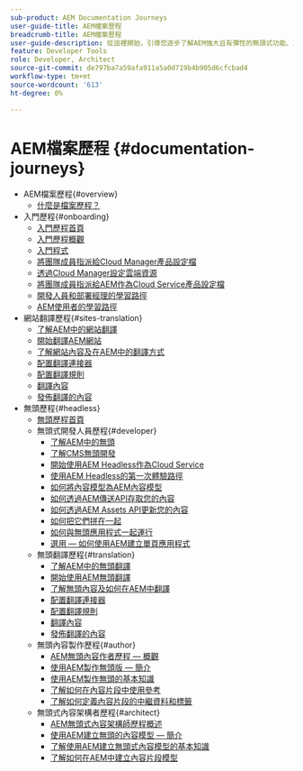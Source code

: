 ```yaml
---
sub-product: AEM Documentation Journeys
user-guide-title: AEM檔案歷程
breadcrumb-title: AEM檔案歷程
user-guide-description: 從這裡開始，引導您逐步了解AEM強大且有彈性的無頭式功能、其功能，以及如何在專案中運用這些功能。
feature: Developer Tools
role: Developer, Architect
source-git-commit: de797ba7a59afa911a5a0d719b4b905d6cfcbad4
workflow-type: tm+mt
source-wordcount: '613'
ht-degree: 0%

---
```



# AEM檔案歷程 {#documentation-journeys}

<!--
Please note that all links to other guides need to be absolute references with leading protocol and domain since SCCM does not allow pages to be referenced with relative links in multiple ToCs.
-->

+ AEM檔案歷程{#overview}
   + [什麼是檔案歷程？](home.md)
+ 入門歷程{#onboarding}
   + [入門歷程首頁](https://experienceleague.adobe.com/docs/experience-manager-cloud-service/journey-onboarding/home.html)
   + [入門歷程概觀](https://experienceleague.adobe.com/docs/experience-manager-cloud-service/journey-onboarding/onboarding/onboarding-journey-overview.html)
   + [入門程式](https://experienceleague.adobe.com/docs/experience-manager-cloud-service/journey-onboarding/onboarding/get-started-onboarding-journey.html)
   + [將團隊成員指派給Cloud Manager產品設定檔](https://experienceleague.adobe.com/docs/experience-manager-cloud-service/journey-onboarding/onboarding/assign-team-members-cloud-manager.html)
   + [透過Cloud Manager設定雲端資源](https://experienceleague.adobe.com/docs/experience-manager-cloud-service/journey-onboarding/onboarding/setup-cloud-resources-via-cloud-manager.html)
   + [將團隊成員指派給AEM作為Cloud Service產品設定檔](https://experienceleague.adobe.com/docs/experience-manager-cloud-service/journey-onboarding/onboarding/assign-team-members-aem-cloud-service.html)
   + [開發人員和部署經理的學習路徑](https://experienceleague.adobe.com/docs/experience-manager-cloud-service/journey-onboarding/onboarding/learning-path-developers-deploymentmanagers.html)
   + [AEM使用者的學習路徑](https://experienceleague.adobe.com/docs/experience-manager-cloud-service/journey-onboarding/onboarding/learning-path-aem-users.html)
+ 網站翻譯歷程{#sites-translation}
   + [了解AEM中的網站翻譯](https://experienceleague.adobe.com/docs/experience-manager-cloud-service/sites-journey/translation/overview.html)
   + [開始翻譯AEM網站](https://experienceleague.adobe.com/docs/experience-manager-cloud-service/sites-journey/translation/getting-started.html)
   + [了解網站內容及在AEM中的翻譯方式](https://experienceleague.adobe.com/docs/experience-manager-cloud-service/sites-journey/translation/learn-about.html)
   + [配置翻譯連接器](https://experienceleague.adobe.com/docs/experience-manager-cloud-service/sites-journey/translation/configure-connector.html)
   + [配置翻譯規則](https://experienceleague.adobe.com/docs/experience-manager-cloud-service/sites-journey/translation/translation-rules.html)
   + [翻譯內容](https://experienceleague.adobe.com/docs/experience-manager-cloud-service/sites-journey/translation/translate-content.html)
   + [發佈翻譯的內容](https://experienceleague.adobe.com/docs/experience-manager-cloud-service/sites-journey/translation/publish-content.html)
+ 無頭歷程{#headless}
   + [無頭歷程首頁](https://experienceleague.adobe.com/docs/experience-manager-cloud-service/headless-journey/home.html)
   + 無頭式開發人員歷程{#developer}
      + [了解AEM中的無頭](https://experienceleague.adobe.com/docs/experience-manager-cloud-service/headless-journey/developer/overview.html)
      + [了解CMS無頭開發](https://experienceleague.adobe.com/docs/experience-manager-cloud-service/headless-journey/developer/learn-about.html)
      + [開始使用AEM Headless作為Cloud Service](https://experienceleague.adobe.com/docs/experience-manager-cloud-service/headless-journey/developer/getting-started.html)
      + [使用AEM Headless的第一次體驗路徑](https://experienceleague.adobe.com/docs/experience-manager-cloud-service/headless-journey/developer/path-to-first-experience.html)
      + [如何將內容模型為AEM內容模型](https://experienceleague.adobe.com/docs/experience-manager-cloud-service/headless-journey/developer/model-your-content.html)
      + [如何透過AEM傳送API存取您的內容](https://experienceleague.adobe.com/docs/experience-manager-cloud-service/headless-journey/developer/access-your-content.html)
      + [如何透過AEM Assets API更新您的內容](https://experienceleague.adobe.com/docs/experience-manager-cloud-service/headless-journey/developer/update-your-content.html)
      + [如何把它們拼在一起](https://experienceleague.adobe.com/docs/experience-manager-cloud-service/headless-journey/developer/put-it-all-together.html)
      + [如何與無頭應用程式一起運行](https://experienceleague.adobe.com/docs/experience-manager-cloud-service/headless-journey/developer/go-live.html)
      + [選用 — 如何使用AEM建立單頁應用程式](https://experienceleague.adobe.com/docs/experience-manager-cloud-service/headless-journey/developer/create-spa.html)
   + 無頭翻譯歷程{#translation}
      + [了解AEM中的無頭翻譯](https://experienceleague.adobe.com/docs/experience-manager-cloud-service/headless-journey/translation/overview.html)
      + [開始使用AEM無頭翻譯](https://experienceleague.adobe.com/docs/experience-manager-cloud-service/headless-journey/translation/getting-started.html)
      + [了解無頭內容及如何在AEM中翻譯](https://experienceleague.adobe.com/docs/experience-manager-cloud-service/headless-journey/translation/learn-about.html)
      + [配置翻譯連接器](https://experienceleague.adobe.com/docs/experience-manager-cloud-service/headless-journey/translation/configure-connector.html)
      + [配置翻譯規則](https://experienceleague.adobe.com/docs/experience-manager-cloud-service/headless-journey/translation/translation-rules.html)
      + [翻譯內容](https://experienceleague.adobe.com/docs/experience-manager-cloud-service/headless-journey/translation/translate-content.html)
      + [發佈翻譯的內容](https://experienceleague.adobe.com/docs/experience-manager-cloud-service/headless-journey/translation/publish-content.html)
   + 無頭內容製作歷程{#author}
      + [AEM無頭內容作者歷程 — 概觀](https://experienceleague.adobe.com/docs/experience-manager-cloud-service/headless-journey/author/overview.md)
      + [使用AEM製作無頭版 — 簡介](https://experienceleague.adobe.com/docs/experience-manager-cloud-service/headless-journey/author/introduction.md)
      + [使用AEM製作無頭的基本知識](https://experienceleague.adobe.com/docs/experience-manager-cloud-service/headless-journey/author/basics.md)
      + [了解如何在內容片段中使用參考](https://experienceleague.adobe.com/docs/experience-manager-cloud-service/headless-journey/author/references.md)
      + [了解如何定義內容片段的中繼資料和標籤](https://experienceleague.adobe.com/docs/experience-manager-cloud-service/headless-journey/author/metadata-tagging.md)
   + 無頭式內容架構者歷程{#architect}
      + [AEM無頭式內容架構師歷程概述](https://experienceleague.adobe.com/docs/experience-manager-cloud-service/headless-journey/architect/overview.md)
      + [使用AEM建立無頭的內容模型 — 簡介](https://experienceleague.adobe.com/docs/experience-manager-cloud-service/headless-journey/architect/introduction.md)
      + [了解使用AEM建立無頭式內容模型的基本知識](https://experienceleague.adobe.com/docs/experience-manager-cloud-service/headless-journey/architect/basics.md)
      + [了解如何在AEM中建立內容片段模型](https://experienceleague.adobe.com/docs/experience-manager-cloud-service/headless-journey/architect/model-structure.md)
